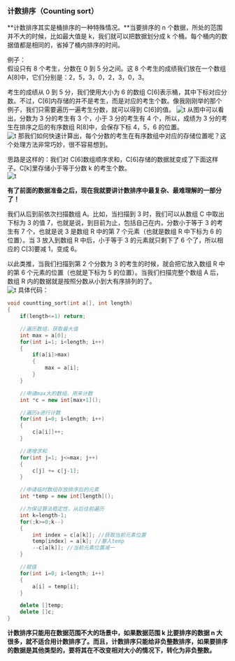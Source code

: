 ### 计数排序（Counting sort）
**计数排序其实是桶排序的一种特殊情况。**当要排序的 n 个数据，所处的范围并不大的时候，比如最大值是 k，我们就可以把数据划分成 k 个桶。每个桶内的数据值都是相同的，省掉了桶内排序的时间。  

例子：  
假设只有 8 个考生，分数在 0 到 5 分之间。这 8 个考生的成绩我们放在一个数组 A[8]中，它们分别是：2，5，3，0，2，3，0，3。  
  

考生的成绩从 0 到 5 分，我们使用大小为 6 的数组 C[6]表示桶，其中下标对应分数。不过，C[6]内存储的并不是考生，而是对应的考生个数。像我刚刚举的那个例子，我们只需要遍历一遍考生分数，就可以得到 C[6]的值。
![t](https://static001.geekbang.org/resource/image/ad/c9/adc75672ef33fa54b023a040834fcbc9.jpg)
从图中可以看出，分数为 3 分的考生有 3 个，小于 3 分的考生有 4 个，所以，成绩为 3 分的考生在排序之后的有序数组 R[8]中，会保存下标 4，5，6 的位置。  
![t](https://static001.geekbang.org/resource/image/36/29/361f4d781d2a2d144dcbbbb0b9e6db29.jpg)
那我们如何快速计算出，每个分数的考生在有序数组中对应的存储位置呢？这个处理方法非常巧妙，很不容易想到。  
  
思路是这样的：我们对 C[6]数组顺序求和，C[6]存储的数据就变成了下面这样子。C[k]里存储小于等于分数 k 的考生个数。  
![t](https://static001.geekbang.org/resource/image/dd/1f/dd6c62b12b0dc1b3a294af0fa1ce371f.jpg)
  
**有了前面的数据准备之后，现在我就要讲计数排序中最复杂、最难理解的一部分了！**
  
我们从后到前依次扫描数组 A。比如，当扫描到 3 时，我们可以从数组 C 中取出下标为 3 的值 7，也就是说，到目前为止，包括自己在内，分数小于等于 3 的考生有 7 个，也就是说 3 是数组 R 中的第 7 个元素（也就是数组 R 中下标为 6 的位置）。当 3 放入到数组 R 中后，小于等于 3 的元素就只剩下了 6 个了，所以相应的 C[3]要减 1，变成 6。  
  
以此类推，当我们扫描到第 2 个分数为 3 的考生的时候，就会把它放入数组 R 中的第 6 个元素的位置（也就是下标为 5 的位置）。当我们扫描完整个数组 A 后，数组 R 内的数据就是按照分数从小到大有序排列的了。  
![t](https://static001.geekbang.org/resource/image/1d/84/1d730cb17249f8e92ef5cab53ae65784.jpg)
具体代码：
```c++
void countting_sort(int a[], int length)
{
    if(length<=1) return;

    //遍历数组，获取最大值
    int max = a[0];
    for(int i=1; i<length; i++)
    {
        if(a[i]>max)
        {
            max = a[i];
        }
    }

    //申请max大的数组，用来计数
    int *c = new int[max+1]();

    //遍历a进行计数
    for(int i=0; i<length; i++)
    {
        c[a[i]]++;
    }

    //递增求和
    for(int j=1; j<=max; j++)
    {
        c[j] += c[j-1];
    }

    //申请临时数组存放排序后的元素
    int *temp = new int[length]();

    //为保证算法稳定性，从后往前遍历
    int k=length-1;
    for(;k>=0;k--)
    {
        int index = c[a[k]]; //获取当前元素位置
        temp[index] = a[k]; //塞入temp
        --c[a[k]]; //当前元素位置减一
    }

    //赋值
    for(int i=0; i<length; i++)
    {
        a[i] = temp[i];
    }

    delete []temp;
    delete []c;
}
```

**计数排序只能用在数据范围不大的场景中，如果数据范围 k 比要排序的数据 n 大很多，就不适合用计数排序了。而且，计数排序只能给非负整数排序，如果要排序的数据是其他类型的，要将其在不改变相对大小的情况下，转化为非负整数。**